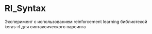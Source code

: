 # RI_Syntax
Эксперимент с использованием reinforcement learning библиотекой keras-rl для синтаксического парсинга

